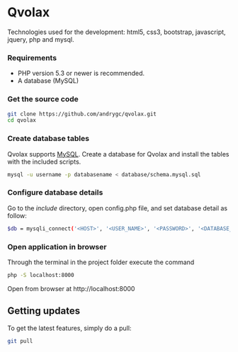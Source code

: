# Qvolax

Technologies used for the development: html5, css3, bootstrap, javascript, jquery, php and mysql.

### Requirements

- PHP version 5.3 or newer is recommended.
- A database (MySQL)

### Get the source code

```bash
git clone https://github.com/andrygc/qvolax.git
cd qvolax
```

### Create database tables

Qvolax supports [MySQL](https://www.mysql.com/).
Create a database for Qvolax and install the tables with the included scripts.

```bash
mysql -u username -p databasename < database/schema.mysql.sql
```

### Configure database details

Go to the _include_ directory, open config.php file, and set database detail as follow:

```bash
$db = mysqli_connect('<HOST>', '<USER_NAME>', '<PASSWORD>', '<DATABASE_NAME>');
```

### Open application in browser

Through the terminal in the project folder execute the command

```bash
php -S localhost:8000
```

Open from browser at http://localhost:8000

## Getting updates

To get the latest features, simply do a pull:

```bash
git pull
```

